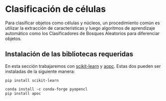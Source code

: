 # Clasificación de células

Para clasificar objetos como células y núcleos, un procedimiento común es utilizar la extracción de características y luego algoritmos de aprendizaje automático como los Clasificadores de Bosques Aleatorios para diferenciar objetos.

## Instalación de las bibliotecas requeridas

En esta sección trabajaremos con [scikit-learn](https://scikit-learn.org) y [aopc](https://github.com/haesleinhuepf/apoc). Estas dos pueden ser instaladas de la siguiente manera:

```
pip install scikit-learn
```

```
conda install -c conda-forge pyopencl
pip install apoc
```